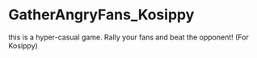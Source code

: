 # GatherAngryFans_Kosippy
this is a hyper-casual game. Rally your fans and beat the opponent! (For Kosippy)
